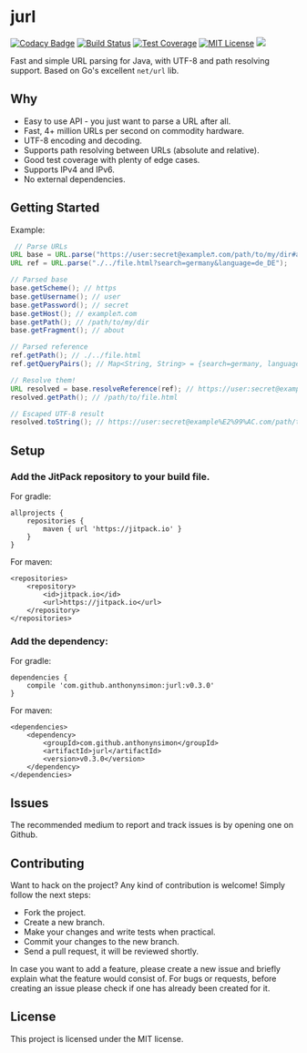 # jurl
[![Codacy Badge](https://api.codacy.com/project/badge/Grade/e8a7715455e44c73be897eaa131a8054)](https://app.codacy.com/app/anthonynajjars/jurl?utm_source=github.com&utm_medium=referral&utm_content=anthonynsimon/jurl&utm_campaign=badger)
[![Build Status](https://travis-ci.org/anthonynsimon/jurl.svg?branch=master)](https://travis-ci.org/anthonynsimon/jurl/builds) 
[![Test Coverage](https://codecov.io/gh/anthonynsimon/jurl/branch/master/graph/badge.svg)](https://codecov.io/gh/anthonynsimon/jurl) 
[![MIT License](https://img.shields.io/github/license/mashape/apistatus.svg?maxAge=2592000)](https://github.com/anthonynsimon/jurl/blob/master/LICENSE)
[![](https://jitpack.io/v/anthonynsimon/jurl.svg)](https://jitpack.io/#anthonynsimon/jurl)  

Fast and simple URL parsing for Java, with UTF-8 and path resolving support. Based on Go's excellent `net/url` lib.

## Why
- Easy to use API - you just want to parse a URL after all.
- Fast, 4+ million URLs per second on commodity hardware.
- UTF-8 encoding and decoding.
- Supports path resolving between URLs (absolute and relative).
- Good test coverage with plenty of edge cases.
- Supports IPv4 and IPv6.
- No external dependencies.

## Getting Started

Example:
```java
 // Parse URLs
URL base = URL.parse("https://user:secret@example♬.com/path/to/my/dir#about");
URL ref = URL.parse("./../file.html?search=germany&language=de_DE");

// Parsed base
base.getScheme(); // https
base.getUsername(); // user
base.getPassword(); // secret
base.getHost(); // example♬.com
base.getPath(); // /path/to/my/dir
base.getFragment(); // about

// Parsed reference
ref.getPath(); // ./../file.html
ref.getQueryPairs(); // Map<String, String> = {search=germany, language=de_DE}

// Resolve them!
URL resolved = base.resolveReference(ref); // https://user:secret@example♬.com/path/to/file.html?search=germany&language=de_DE
resolved.getPath(); // /path/to/file.html

// Escaped UTF-8 result
resolved.toString(); // https://user:secret@example%E2%99%AC.com/path/to/file.html?search=germany&language=de_DE

```

## Setup

### Add the JitPack repository to your build file.

For gradle:
```
allprojects {
    repositories {
        maven { url 'https://jitpack.io' }
    }
}
```
For maven:
```
<repositories>
    <repository>
        <id>jitpack.io</id>
        <url>https://jitpack.io</url>
    </repository>
</repositories>
```

### Add the dependency:

For gradle:
```
dependencies {
    compile 'com.github.anthonynsimon:jurl:v0.3.0'
}
```

For maven:
```
<dependencies>
    <dependency>
        <groupId>com.github.anthonynsimon</groupId>
        <artifactId>jurl</artifactId>
        <version>v0.3.0</version>
    </dependency>
</dependencies>
```

## Issues

The recommended medium to report and track issues is by opening one on Github.

## Contributing

Want to hack on the project? Any kind of contribution is welcome! Simply follow the next steps:

- Fork the project.
- Create a new branch.
- Make your changes and write tests when practical.
- Commit your changes to the new branch.
- Send a pull request, it will be reviewed shortly.

In case you want to add a feature, please create a new issue and briefly explain what the feature would consist of. For bugs or requests, before creating an issue please check if one has already been created for it.

## License

This project is licensed under the MIT license.
